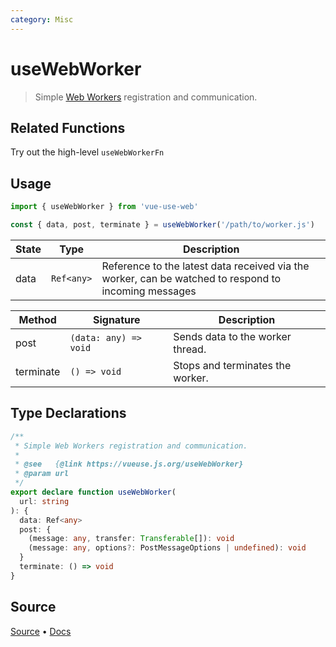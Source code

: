 ```yaml
---
category: Misc
---
```


# useWebWorker

> Simple [Web Workers](https://developer.mozilla.org/en-US/docs/Web/API/Web_Workers_API/Using_web_workers) registration and communication.


## Related Functions

Try out the high-level `useWebWorkerFn`

## Usage

```js
import { useWebWorker } from 'vue-use-web'

const { data, post, terminate } = useWebWorker('/path/to/worker.js')
```

| State | Type       | Description                                                                                          |
| ----- | ---------- | ---------------------------------------------------------------------------------------------------- |
| data  | `Ref<any>` | Reference to the latest data received via the worker, can be watched to respond to incoming messages |


| Method    | Signature             | Description                      |
| --------- | --------------------- | -------------------------------- |
| post      | `(data: any) => void` | Sends data to the worker thread. |
| terminate | `() => void`          | Stops and terminates the worker. |


<!--FOOTER_STARTS-->
## Type Declarations

```typescript
/**
 * Simple Web Workers registration and communication.
 *
 * @see   {@link https://vueuse.js.org/useWebWorker}
 * @param url
 */
export declare function useWebWorker(
  url: string
): {
  data: Ref<any>
  post: {
    (message: any, transfer: Transferable[]): void
    (message: any, options?: PostMessageOptions | undefined): void
  }
  terminate: () => void
}
```

## Source

[Source](https://github.com/antfu/vueuse/blob/master/packages/core/useWebWorker/index.ts) • [Docs](https://github.com/antfu/vueuse/blob/master/packages/core/useWebWorker/index.md)


<!--FOOTER_ENDS-->
